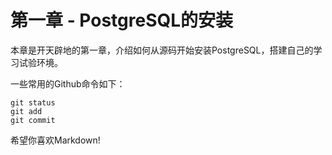 # 第一章 - PostgreSQL的安装

本章是开天辟地的第一章，介绍如何从源码开始安装PostgreSQL，搭建自己的学习试验环境。

一些常用的Github命令如下：
```
git status
git add
git commit
```

希望你喜欢Markdown!
